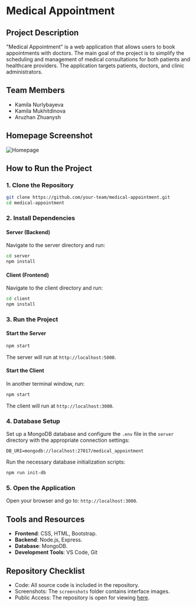 # Medical Appointment

## Project Description
"Medical Appointment" is a web application that allows users to book appointments with doctors. The main goal of the project is to simplify the scheduling and management of medical consultations for both patients and healthcare providers. The application targets patients, doctors, and clinic administrators.

## Team Members
- Kamila Nurlybayeva
- Kamila Mukhitdinova
- Aruzhan Zhuanysh

## Homepage Screenshot
![Homepage](./screenshots/homepage.png)

## How to Run the Project
### 1. Clone the Repository
```bash
git clone https://github.com/your-team/medical-appointment.git
cd medical-appointment
```

### 2. Install Dependencies
#### Server (Backend)
Navigate to the server directory and run:
```bash
cd server
npm install
```

#### Client (Frontend)
Navigate to the client directory and run:
```bash
cd client
npm install
```

### 3. Run the Project
#### Start the Server
```bash
npm start
```
The server will run at `http://localhost:5000`.

#### Start the Client
In another terminal window, run:
```bash
npm start
```
The client will run at `http://localhost:3000`.

### 4. Database Setup
Set up a MongoDB database and configure the `.env` file in the `server` directory with the appropriate connection settings:
```
DB_URI=mongodb://localhost:27017/medical_appointment
```

Run the necessary database initialization scripts:
```bash
npm run init-db
```

### 5. Open the Application
Open your browser and go to: `http://localhost:3000`.

## Tools and Resources
- **Frontend**: CSS, HTML, Bootstrap.
- **Backend**: Node.js, Express.
- **Database**: MongoDB.
- **Development Tools**: VS Code, Git

## Repository Checklist
- Code: All source code is included in the repository.
- Screenshots: The `screenshots` folder contains interface images.
- Public Access: The repository is open for viewing [here](https://github.com/your-team/medical-appointment).
